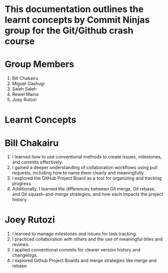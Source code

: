 # This documentation outlines the learnt concepts by Commit Ninjas group for the Git/Github crash course

# Group Members
1. Bill Chakairu
2. Miguel Gashugi
3. Saleh Saleh
4. Rewel Maina
5. Joey Rutozi

# Learnt Concepts
# Bill Chakairu
1. I learned how to use conventional methods to create issues, milestones, and commits effectively.
2. I gained a deeper understanding of collaboration workflows using pull requests, including how to name them clearly and meaningfully.
3. I explored the GitHub Project Board as a tool for organizing and tracking progress.
4. Additionally, I learned the differences between Git merge, Git rebase, and Git squash-and-merge strategies, and how each impacts the project history.

# Joey Rutozi
1. I  learned to manage milestones and issues for task tracking.
2. I practiced collaboration with others and the use of meaningful titles and reviews.
3. I applied conventional commits for clearer version history and changelogs.
4. I explored Github Project Boards and merge strategies like merge and rebase.
